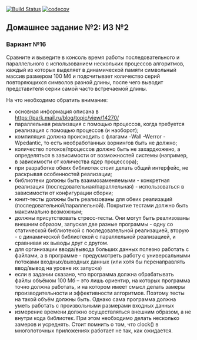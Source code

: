 [![Build Status](https://travis-ci.com/VladimirLunkin/tp_ccplusplus_2020.svg?branch=making-hw-2)](https://travis-ci.com/VladimirLunkin/tp_ccplusplus_2020)
[![codecov](https://codecov.io/gh/VladimirLunkin/tp_ccplusplus_2020/branch/making-hw-2/graph/badge.svg?token=04FC742OH9)](undefined)

## Домашнее задание №2: ИЗ №2

### Вариант №16
Сравните и выведите в консоль время работы последовательного и параллельного с использованием нескольких процессов алгоритмов, каждый из которых выделяет в динамической памяти символьный массив размером 100 Мб и подсчитывает количество серий повторяющихся символов разной длины, после чего выводит представителя серии самой часто встречаемой длины.

На что необходимо обратить внимание:
- основная информация описана в https://park.mail.ru/blog/topic/view/14270/
- параллельная реализация с помощью процессов, когда требуется реализация с помощью процессов (и наоборот);
- компиляция должна происходить с флагами -Wall -Werror -Wpedantic, то есть необработанных ворнингов быть не должно;
- количество потоков/процессов должно быть не захардкожено, а определяться в зависимости от возможностей системы (например, в зависимости от количества ядер процессора);
- при разработке обеих библиотек стоит делать общий интерфейс, не раскрывая особенностей реализации;
- библиотеки должны быть взаимозаменяемыми - конкретная реализация (последовательная/параллельная) - использоваться в зависимости от конфигурации сборки;
- юнит-тесты должны быть реализованы для обеих реализаций (последовательной/параллельной). Покрытие тестами должно быть максимально возможным;
- должны присутствовать стресс-тесты. Они могут быть реализованы внешним образом, запуская две разные программы - одну со статической библиотекой с последовательной реализацией, вторую - с динамической библиотекой с параллельной реализацией, и сравнивая их выводы друг с другом.
- для организации ввода/вывода больших данных полезно работать с файлами, а в программе - предусмотреть работу с универсальными потоками входных/выходных данных (или хотя бы перенаправлять ввод/вывод на уровне их запуска)
- если в задании сказано, что программа должна обрабатывать файлы объёмом 100 Мб – это лишь ориентир, на которых программа точно должна работать, и на котором имеет смысл делать замеры производительности и эффективности алгоритмов. Поэтому тесты на такой объём должны быть. Однако сама программа должна уметь работать с произвольными размерами входных данных
- измерение времени должно осуществляться внешним образом, а не внутри кода библиотек. При этом необходимо делать несколько замеров и усреднять. Стоит помнить о том, что clock() в многопоточных приложениях работает не так, как ожидается.
